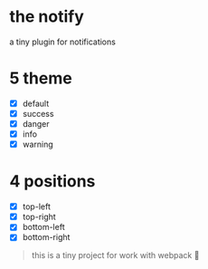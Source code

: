 # the notify
a tiny plugin for notifications
# 5 theme
- [x]  default
- [x]  success
- [x]  danger
- [x]  info
- [x]  warning

# 4 positions
- [x] top-left
- [x] top-right
- [x] bottom-left
- [x] bottom-right

> this is a tiny project for work with webpack  🤪


